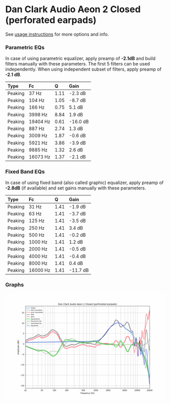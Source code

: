 # Dan Clark Audio Aeon 2 Closed (perforated earpads)
See [usage instructions](https://github.com/jaakkopasanen/AutoEq#usage) for more options and info.

### Parametric EQs
In case of using parametric equalizer, apply preamp of **-2.1dB** and build filters manually
with these parameters. The first 5 filters can be used independently.
When using independent subset of filters, apply preamp of **-2.1 dB**.

| Type    | Fc       |    Q | Gain     |
|:--------|:---------|:-----|:---------|
| Peaking | 37 Hz    | 1.11 | -2.3 dB  |
| Peaking | 104 Hz   | 1.05 | -8.7 dB  |
| Peaking | 166 Hz   | 0.75 | 5.1 dB   |
| Peaking | 3998 Hz  | 8.84 | 1.9 dB   |
| Peaking | 19404 Hz | 0.61 | -16.0 dB |
| Peaking | 887 Hz   | 2.74 | 1.3 dB   |
| Peaking | 3009 Hz  | 1.87 | -0.6 dB  |
| Peaking | 5921 Hz  | 3.86 | -3.9 dB  |
| Peaking | 9885 Hz  | 1.32 | 2.6 dB   |
| Peaking | 16073 Hz | 1.37 | -2.1 dB  |

### Fixed Band EQs
In case of using fixed band (also called graphic) equalizer, apply preamp of **-2.8dB**
(if available) and set gains manually with these parameters.

| Type    | Fc       |    Q | Gain     |
|:--------|:---------|:-----|:---------|
| Peaking | 31 Hz    | 1.41 | -1.9 dB  |
| Peaking | 63 Hz    | 1.41 | -3.7 dB  |
| Peaking | 125 Hz   | 1.41 | -3.5 dB  |
| Peaking | 250 Hz   | 1.41 | 3.4 dB   |
| Peaking | 500 Hz   | 1.41 | -0.2 dB  |
| Peaking | 1000 Hz  | 1.41 | 1.2 dB   |
| Peaking | 2000 Hz  | 1.41 | -0.5 dB  |
| Peaking | 4000 Hz  | 1.41 | -0.4 dB  |
| Peaking | 8000 Hz  | 1.41 | 0.4 dB   |
| Peaking | 16000 Hz | 1.41 | -11.7 dB |

### Graphs
![](./Dan%20Clark%20Audio%20Aeon%202%20Closed%20(perforated%20earpads).png)